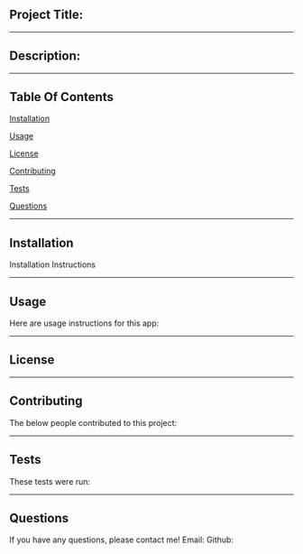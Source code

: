 ## Project Title: 

----------------------------------
## Description: 

----------------------------------
## Table Of Contents
[Installation](#Installation)

[Usage](#Usage)

[License](#License)

[Contributing](#Contributing)

[Tests](#Tests)

[Questions](#Questions)


----------------------------------
<a id="Installation"></a>
## Installation
Installation Instructions

----------------------------------
<a id="Usage"></a>
## Usage
Here are usage instructions for this app:

----------------------------------
<a id="License"></a>
## License

----------------------------------
<a id="Contributing"></a>
## Contributing
The below people contributed to this project:

----------------------------------
<a id="Tests"></a>
## Tests
These tests were run:

----------------------------------
<a id="Questions"></a>
## Questions
If you have any questions, please contact me!
Email:
Github:

